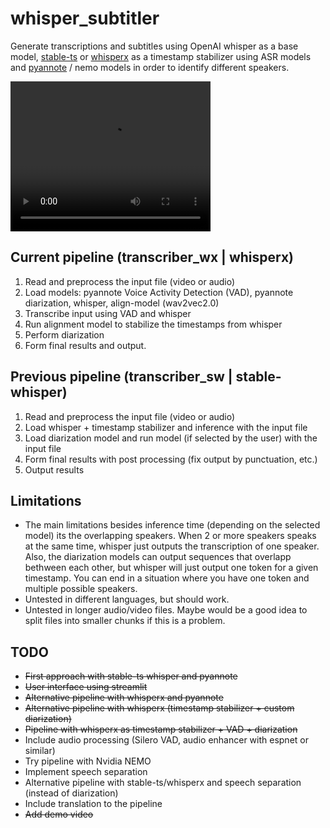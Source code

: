 # whisper_subtitler
Generate transcriptions and subtitles using OpenAI whisper as a base model, [stable-ts](https://github.com/jianfch/stable-ts) or [whisperx](https://github.com/m-bain/whisperX) as a timestamp stabilizer using ASR models and [pyannote](https://github.com/pyannote/pyannote-audio) / nemo models in order to identify different speakers.

<video width="320" height="240" controls>
  <source src="https://github.com/Fcabla/whisper_subtitler/blob/main/docs/demo.mp4?raw=true" type="video/mp4">
</video>


## Current pipeline (transcriber_wx | whisperx)
1. Read and preprocess the input file (video or audio)
2. Load models: pyannote Voice Activity Detection (VAD), pyannote diarization, whisper, align-model (wav2vec2.0)
3. Transcribe input using VAD and whisper
4. Run alignment model to stabilize the timestamps from whisper
5. Perform diarization
5. Form final results and output.

## Previous pipeline (transcriber_sw | stable-whisper)
1. Read and preprocess the input file (video or audio)
2. Load whisper + timestamp stabilizer and inference with the input file
3. Load diarization model and run model (if selected by the user) with the input file
4. Form final results with post processing (fix output by punctuation, etc.)
5. Output results

## Limitations
* The main limitations besides inference time (depending on the selected model) its the overlapping speakers. When 2 or more speakers speaks at the same time, whisper just outputs the transcription of one speaker. Also, the diarization models can output sequences that overlapp bethween each other, but whisper will just output one token for a given timestamp. You can end in a situation where you have one token and multiple possible speakers.
* Untested in different languages, but should work.
* Untested in longer audio/video files. Maybe would be a good idea to split files into smaller chunks if this is a problem.


## TODO
* ~~First approach with stable-ts whisper and pyannote~~
* ~~User interface using streamlit~~
* ~~Alternative pipeline with whisperx and pyannote~~
* ~~Alternative pipeline with whisperx (timestamp stabilizer + custom diarization)~~
* ~~Pipeline with whisperx as timestamp stabilizer + VAD + diarization~~
* Include audio processing (Silero VAD, audio enhancer with espnet or similar)
* Try pipeline with Nvidia NEMO
* Implement speech separation
* Alternative pipeline with stable-ts/whisperx and speech separation (instead of diarization)
* Include translation to the pipeline
* ~~Add demo video~~